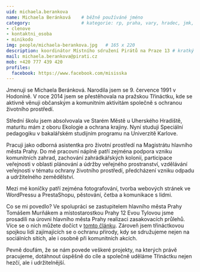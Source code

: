 ```yaml
---
uid: michaela.berankova
name: Michaela Beránková  	# běžně používáné jméno
category:                 	# kategorie: rp, praha, vary, hradec, jmk, senat
- clenove
- kontaktni_osoba
- minikodo
img: people/michaela-berankova.jpg   # 165 x 220
description: koordinátor Místního sdružení Pirátů na Praze 13 # kratký popis, max 160 znaků
mail: michaela.berankova@pirati.cz
mob: +420 777 439 420
profiles:
  facebook: https://www.facebook.com/misisska
---
```


Jmenuji se Michaela Beránková. Narodila jsem se 9. července 1991 v Hodoníně. V roce 2014 jsem se přestěhovala na pražskou Třináctku, kde se aktivně věnuji občanským a komunitním aktivitám společně s ochranou životního prostředí. 

Střední školu jsem absolvovala ve Starém Městě u Uherského Hradiště, maturitu mám z oboru Ekologie a ochrana krajiny. Nyní studuji Speciální pedagogiku v bakalářském studijním programu na Univerzitě Karlove. 

Pracuji jako odborná asistentka pro životní prostředí na Magistrátu hlavního města Prahy. Do mé pracovní náplně patří zejména podpora vzniku komunitních zahrad, zachování zahrádkářských kolonií, participace veřejnosti v oblasti plánování a údržby veřejného prostranství, vzdělávání veřejnosti v tématu ochrany životního prostředí, předcházení vzniku odpadu a udržitelného zemědělství.

Mezi mé koníčky patří zejména fotografování, tvorba webových stránek ve WordPressu a PrestaShopu, pěstování, četba a komunikace s lidmi.

Co se mi povedlo? Ve spolupráci se zastupitelem hlavního města Prahy Tomášem Murňákem a místostarostkou Prahy 12 Evou Tylovou jsme prosadili na úrovni hlavního města Prahy realizaci zasakovacích průlehů. Více se o nich můžete dočíct v [tomto článku](https://praha.pirati.cz/pirati-prosadili-dalsi-krok-v-boji-proti-suchu.html). Zároveň jsem třináctkovou spojkou lidí zajímajících se o ochranu přírody, kdy se sdružujeme nejen na sociálních sítích, ale i osobně při komunitních akcích. 

Pevně doufám, že se nám povede veškeré projekty, na kterých právě pracujeme, dotáhnout úspěšně do cíle a společně uděláme Třináctku nejen hezčí, ale i udržitelnější. 
